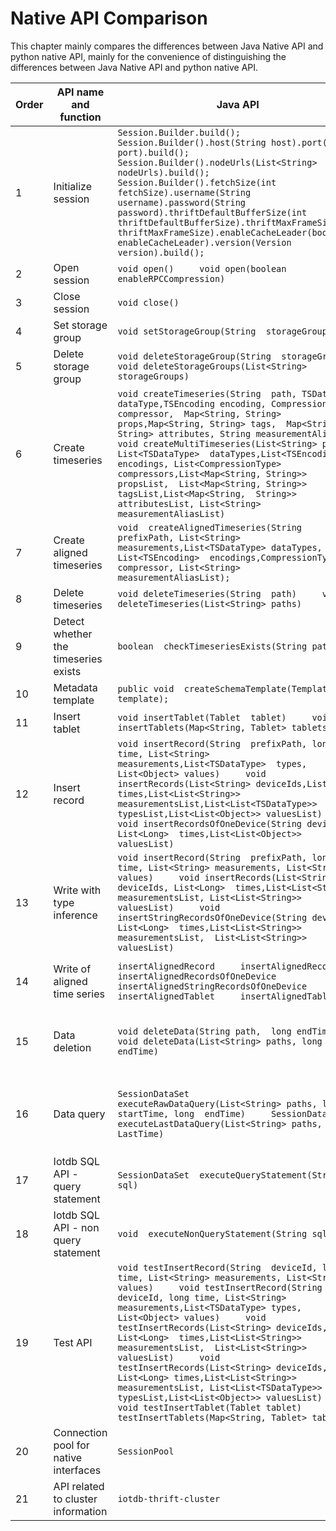 <!--

    Licensed to the Apache Software Foundation (ASF) under one
    or more contributor license agreements.  See the NOTICE file
    distributed with this work for additional information
    regarding copyright ownership.  The ASF licenses this file
    to you under the Apache License, Version 2.0 (the
    "License"); you may not use this file except in compliance
    with the License.  You may obtain a copy of the License at
    
        http://www.apache.org/licenses/LICENSE-2.0
    
    Unless required by applicable law or agreed to in writing,
    software distributed under the License is distributed on an
    "AS IS" BASIS, WITHOUT WARRANTIES OR CONDITIONS OF ANY
    KIND, either express or implied.  See the License for the
    specific language governing permissions and limitations
    under the License.

-->

# Native API Comparison

This chapter mainly compares the differences between Java Native API and python native API, mainly for the convenience of distinguishing the differences between Java Native API and python native API.



| Order | API name and function                 | Java API                                                     | Python API                                                   | <div style="width: 200pt">API Comparison</div>                                               |
| ----- | ------------------------------------- | ------------------------------------------------------------ | :----------------------------------------------------------- | ------------------------------------------------------------ |
| 1     | Initialize session                    | `Session.Builder.build();     Session.Builder().host(String host).port(int port).build();     Session.Builder().nodeUrls(List<String> nodeUrls).build();     Session.Builder().fetchSize(int fetchSize).username(String  username).password(String password).thriftDefaultBufferSize(int  thriftDefaultBufferSize).thriftMaxFrameSize(int  thriftMaxFrameSize).enableCacheLeader(boolean  enableCacheLeader).version(Version version).build();` | `Session(ip, port_, username_,  password_,fetch_size=1024, zone_id="UTC+8")` | 1. The python native API lacks the default configuration to initialize the session<br/>2. The python native API is missing the initialization session of specifying multiple connectable nodes<br/>3. The python native API is missing. Use other configuration items to initialize the session |
| 2     | Open session                          | `void open()     void open(boolean enableRPCCompression)`    | `session.open(enable_rpc_compression=False)`                 |                                                              |
| 3     | Close session                         | `void close()`                                               | `session.close()`                                            |                                                              |
| 4     | Set storage group                     | `void setStorageGroup(String  storageGroupId)`               | `session.set_storage_group(group_name)`                      |                                                              |
| 5     | Delete storage group                  | `void deleteStorageGroup(String  storageGroup)     void deleteStorageGroups(List<String> storageGroups)` | `session.delete_storage_group(group_name)     session.delete_storage_groups(group_name_lst)` |                                                              |
| 6     | Create timeseries                     | `void createTimeseries(String  path, TSDataType dataType,TSEncoding encoding, CompressionType compressor,  Map<String, String> props,Map<String, String> tags,  Map<String, String> attributes, String measurementAlias)             void createMultiTimeseries(List<String> paths, List<TSDataType>  dataTypes,List<TSEncoding> encodings, List<CompressionType>  compressors,List<Map<String, String>> propsList,  List<Map<String, String>> tagsList,List<Map<String,  String>> attributesList, List<String> measurementAliasList)` | `session.create_time_series(ts_path,  data_type, encoding, compressor,props=None, tags=None, attributes=None,  alias=None)             session.create_multi_time_series(ts_path_lst, data_type_lst, encoding_lst, compressor_lst,props_lst=None,  tags_lst=None, attributes_lst=None, alias_lst=None)` |                                                              |
| 7     | Create aligned timeseries             | `void  createAlignedTimeseries(String prefixPath, List<String>  measurements,List<TSDataType> dataTypes, List<TSEncoding>  encodings,CompressionType compressor, List<String>  measurementAliasList);` | `session.create_aligned_time_series(device_id,  measurements_lst, data_type_lst, encoding_lst, compressor_lst)` |                                                              |
| 8     | Delete timeseries                     | `void deleteTimeseries(String  path)     void deleteTimeseries(List<String> paths)` | `session.delete_time_series(paths_list)`                     | Python native API is missing an API to delete a time series  |
| 9     | Detect whether the timeseries exists  | `boolean  checkTimeseriesExists(String path)`                | `session.check_time_series_exists(path)`                     |                                                              |
| 10    | Metadata template                     | `public void  createSchemaTemplate(Template template);`      |                                                              |                                                              |
| 11    | Insert tablet                         | `void insertTablet(Tablet  tablet)     void insertTablets(Map<String, Tablet> tablets)` | `session.insert_tablet(tablet_)     session.insert_tablets(tablet_lst)` |                                                              |
| 12    | Insert record                         | `void insertRecord(String  prefixPath, long time, List<String> measurements,List<TSDataType>  types, List<Object> values)     void insertRecords(List<String> deviceIds,List<Long>  times,List<List<String>> measurementsList,List<List<TSDataType>>  typesList,List<List<Object>> valuesList)     void insertRecordsOfOneDevice(String deviceId, List<Long>  times,List<List<Object>> valuesList)` | `session.insert_record(device_id,  timestamp, measurements_, data_types_, values_)     session.insert_records(device_ids_, time_list_, measurements_list_,  data_type_list_, values_list_)     session.insert_records_of_one_device(device_id, time_list, measurements_list,  data_types_list, values_list)` |                                                              |
| 13    | Write with type inference             | `void insertRecord(String  prefixPath, long time, List<String> measurements, List<String>  values)     void insertRecords(List<String> deviceIds, List<Long>  times,List<List<String>> measurementsList, List<List<String>>  valuesList)     void insertStringRecordsOfOneDevice(String deviceId, List<Long>  times,List<List<String>> measurementsList,  List<List<String>> valuesList)` | `session.insert_str_record(device_id,  timestamp, measurements, string_values)` | 1. The python native API lacks an API for inserting multiple records<br/>2. The python native API lacks the ability to insert multiple records belonging to the same device |
| 14    | Write of aligned time series          | `insertAlignedRecord     insertAlignedRecords     insertAlignedRecordsOfOneDevice     insertAlignedStringRecordsOfOneDevice     insertAlignedTablet     insertAlignedTablets` | `insert_aligned_record     insert_aligned_records     insert_aligned_records_of_one_device     insert_aligned_tablet     insert_aligned_tablets` | Python native API is missing the writing of aligned time series with judgment type |
| 15    | Data deletion                         | `void deleteData(String path,  long endTime)     void deleteData(List<String> paths, long endTime)` |                                                              | 1. The python native API lacks an API to delete a piece of data<br/>2. The python native API lacks an API to delete multiple pieces of data |
| 16    | Data query                            | `SessionDataSet  executeRawDataQuery(List<String> paths, long startTime, long  endTime)     SessionDataSet executeLastDataQuery(List<String> paths, long  LastTime)` |                                                              | 1. The python native API lacks an API for querying the original data<br/>2. The python native API lacks an API to query the data whose last timestamp is greater than or equal to a certain time point |
| 17    | Iotdb SQL API - query statement       | `SessionDataSet  executeQueryStatement(String sql)`          | `session.execute_query_statement(sql)`                       |                                                              |
| 18    | Iotdb SQL API - non query statement   | `void  executeNonQueryStatement(String sql)`                 | `session.execute_non_query_statement(sql)`                   |                                                              |
| 19    | Test API                              | `void testInsertRecord(String  deviceId, long time, List<String> measurements, List<String>  values)     void testInsertRecord(String deviceId, long time, List<String>  measurements,List<TSDataType> types, List<Object> values)     void testInsertRecords(List<String> deviceIds, List<Long>  times,List<List<String>> measurementsList,  List<List<String>> valuesList)     void testInsertRecords(List<String> deviceIds, List<Long> times,List<List<String>>  measurementsList, List<List<TSDataType>>  typesList,List<List<Object>> valuesList)     void testInsertTablet(Tablet tablet)     void testInsertTablets(Map<String, Tablet> tablets)` | Python client support for testing is based on the testcontainers library | Python API has no native test API                            |
| 20    | Connection pool for native interfaces | `SessionPool`                                                |                                                              | Python API has no connection pool for native API             |
| 21    | API related to cluster information    | `iotdb-thrift-cluster`                                       |                                                              | Python API does not support interfaces related to cluster information |